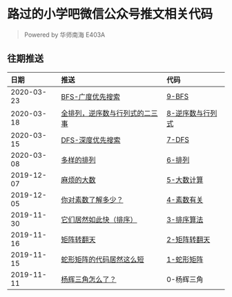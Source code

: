 # 路过的小学吧微信公众号推文相关代码

> Powered by 华师南海 E403A

## 往期推送

|日期|推送|代码|
|:--|:--|:--|
| 2020-03-23 | [BFS-广度优先搜索](https://mp.weixin.qq.com/s?__biz=MzI3NTQ0NzY4Mg==&mid=2247483778&idx=1&sn=b09779c72e44292e997a919b76c81815) | [9-BFS](9-BFS) |
| 2020-03-18 | [全排列，逆序数与行列式的二三事](https://mp.weixin.qq.com/s?__biz=MzI3NTQ0NzY4Mg==&mid=2247483766&idx=1&sn=3f7ad316e16fcff4097c7c532f3d869b) | [8-逆序数与行列式](8-%E9%80%86%E5%BA%8F%E6%95%B0%E4%B8%8E%E8%A1%8C%E5%88%97%E5%BC%8F) |
| 2020-03-15 | [DFS-深度优先搜索](https://mp.weixin.qq.com/s?__biz=MzI3NTQ0NzY4Mg==&mid=2247483751&idx=1&sn=d17fa8e5d22ca2061b9e479a33a41068) | [7-DFS](7-DFS) |
| 2020-03-08 | [多样的排列](https://mp.weixin.qq.com/s?__biz=MzI3NTQ0NzY4Mg==&mid=2247483738&idx=1&sn=c69900ffe94a12f06c9a7e0573958859) | [6-排列](6-%E6%8E%92%E5%88%97) |
| 2019-12-07 | [麻烦的大数](https://mp.weixin.qq.com/s?__biz=MzI3NTQ0NzY4Mg==&mid=2247483725&idx=1&sn=1d37bbff251a99b4d5a090fa7e87a32d) | [5-大数计算](5-%E5%A4%A7%E6%95%B0%E8%AE%A1%E7%AE%97) |
| 2019-12-05 | [你对素数了解多少？](https://mp.weixin.qq.com/s?__biz=MzI3NTQ0NzY4Mg==&mid=2247483703&idx=1&sn=cd27ae7c2263562acc7a212fa1502129) | [4-素数有关](4-%E7%B4%A0%E6%95%B0%E6%9C%89%E5%85%B3) |
| 2019-11-30 | [它们居然如此快（排序）](https://mp.weixin.qq.com/s?__biz=MzI3NTQ0NzY4Mg==&mid=2247483693&idx=1&sn=bba0fe6380f8ee30916f7ac20ef3b48d) | [3-排序算法](3-%E6%8E%92%E5%BA%8F%E7%AE%97%E6%B3%95) |
| 2019-11-16 | [矩阵转翻天](https://mp.weixin.qq.com/s?__biz=MzI3NTQ0NzY4Mg==&mid=2247483686&idx=1&sn=9bb54a97c53e49295a5adfc8d5f8acfd) | [2-矩阵转翻天](2-%E7%9F%A9%E9%98%B5%E8%BD%AC%E7%BF%BB%E5%A4%A9) |
| 2019-11-15 | [蛇形矩阵的代码居然这么短](https://mp.weixin.qq.com/s?__biz=MzI3NTQ0NzY4Mg==&mid=2247483667&idx=1&sn=7d97d30b79c2370a63566b65d15b951e) | [1-蛇形矩阵](1-%E8%9B%87%E5%BD%A2%E7%9F%A9%E9%98%B5) |
| 2019-11-11 | [杨辉三角怎么了？](https://mp.weixin.qq.com/s?__biz=MzI3NTQ0NzY4Mg==&mid=2247483655&idx=1&sn=a739c9260f521460fdc197d9948dbd76) | 0-杨辉三角 |
